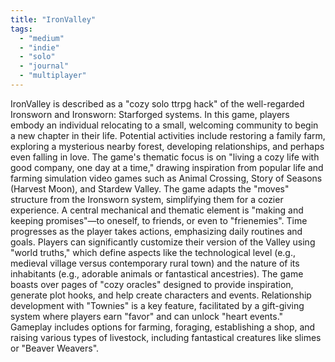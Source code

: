 ```yaml
---
title: "IronValley"
tags:
  - "medium"
  - "indie"
  - "solo"
  - "journal"
  - "multiplayer"
---
```


IronValley is described as a "cozy solo ttrpg hack" of the well-regarded Ironsworn and Ironsworn: Starforged systems. In this game, players embody an individual relocating to a small, welcoming community to begin a new chapter in their life. Potential activities include restoring a family farm, exploring a mysterious nearby forest, developing relationships, and perhaps even falling in love. The game's thematic focus is on "living a cozy life with good company, one day at a time," drawing inspiration from popular life and farming simulation video games such as Animal Crossing, Story of Seasons (Harvest Moon), and Stardew Valley. The game adapts the "moves" structure from the Ironsworn system, simplifying them for a cozier experience. A central mechanical and thematic element is "making and keeping promises"—to oneself, to friends, or even to "frienemies". Time progresses as the player takes actions, emphasizing daily routines and goals. Players can significantly customize their version of the Valley using "world truths," which define aspects like the technological level (e.g., medieval village versus contemporary rural town) and the nature of its inhabitants (e.g., adorable animals or fantastical ancestries). The game boasts over pages of "cozy oracles" designed to provide inspiration, generate plot hooks, and help create characters and events. Relationship development with "Townies" is a key feature, facilitated by a gift-giving system where players earn "favor" and can unlock "heart events." Gameplay includes options for farming, foraging, establishing a shop, and raising various types of livestock, including fantastical creatures like slimes or "Beaver Weavers".
